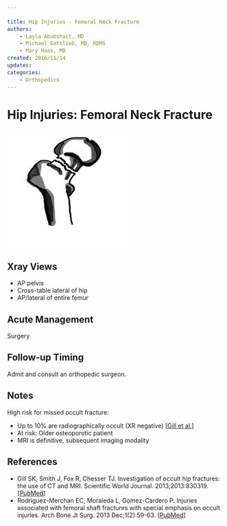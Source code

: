 ```yaml
---

title: Hip Injuries - Femoral Neck Fracture
authors:
    - Layla Abubshait, MD
    - Michael Gottlieb, MD, RDMS
    - Mary Haas, MD
created: 2016/11/14
updates:
categories:
    - Orthopedics
---
```


# Hip Injuries: Femoral Neck Fracture

![Femoral neck fracture drawing](image-1.png)

## Xray Views

- AP pelvis
- Cross-table lateral of hip
- AP/lateral of entire femur

## Acute Management

Surgery

## Follow-up Timing

Admit and consult an orthopedic surgeon.

## Notes

High risk for missed occult fracture:

- Up to 10% are radiographically occult (XR negative) [[Gill et al.](https://www.ncbi.nlm.nih.gov/pubmed/?term=23476147)]
- At risk: Older osteoporotic patient
- MRI is definitive, subsequent imaging modality

## References

- Gill SK, Smith J, Fox R, Chesser TJ. Investigation of occult hip fractures: the use of CT and MRI. Scientific World Journal. 2013;2013:830319. [[PubMed](https://www.ncbi.nlm.nih.gov/pubmed/?term=23476147)]
- Rodriguez-Merchan EC, Moraleda L, Gomez-Cardero P. Injuries associated with femoral shaft fractures with special emphasis on occult injuries. Arch Bone Jt Surg. 2013 Dec;1(2):59-63. [[PubMed](https://www.ncbi.nlm.nih.gov/pubmed/?term=25207289)]
